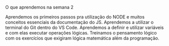 O que aprendemos na semana 2

Aprendemos os primeiros passos pra utilização do NODE e muitos conceitos essenciais da documentação do JS.
Aprendemos a utilizar o terminal do Git dentro do VS Code.
Aprendemos a definir e utilizar variáveis e com elas executar operações lógicas.
Treinamos o pensamento lógico com os exercícios que exigiram lógica matemática além da programação.

